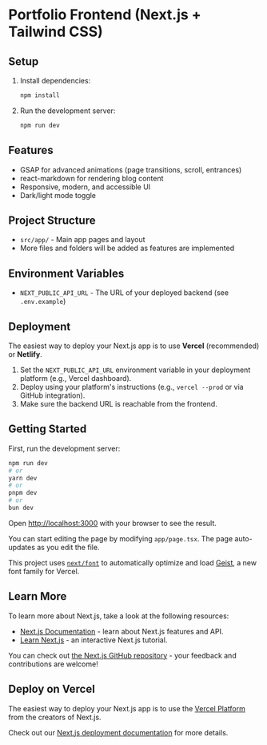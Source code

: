 # Portfolio Frontend (Next.js + Tailwind CSS)

## Setup

1. Install dependencies:
   ```bash
   npm install
   ```

2. Run the development server:
   ```bash
   npm run dev
   ```

## Features
- GSAP for advanced animations (page transitions, scroll, entrances)
- react-markdown for rendering blog content
- Responsive, modern, and accessible UI
- Dark/light mode toggle

## Project Structure
- `src/app/` - Main app pages and layout
- More files and folders will be added as features are implemented

## Environment Variables
- `NEXT_PUBLIC_API_URL` - The URL of your deployed backend (see `.env.example`)

## Deployment

The easiest way to deploy your Next.js app is to use **Vercel** (recommended) or **Netlify**.

1. Set the `NEXT_PUBLIC_API_URL` environment variable in your deployment platform (e.g., Vercel dashboard).
2. Deploy using your platform's instructions (e.g., `vercel --prod` or via GitHub integration).
3. Make sure the backend URL is reachable from the frontend.

## Getting Started

First, run the development server:

```bash
npm run dev
# or
yarn dev
# or
pnpm dev
# or
bun dev
```

Open [http://localhost:3000](http://localhost:3000) with your browser to see the result.

You can start editing the page by modifying `app/page.tsx`. The page auto-updates as you edit the file.

This project uses [`next/font`](https://nextjs.org/docs/app/building-your-application/optimizing/fonts) to automatically optimize and load [Geist](https://vercel.com/font), a new font family for Vercel.

## Learn More

To learn more about Next.js, take a look at the following resources:

- [Next.js Documentation](https://nextjs.org/docs) - learn about Next.js features and API.
- [Learn Next.js](https://nextjs.org/learn) - an interactive Next.js tutorial.

You can check out [the Next.js GitHub repository](https://github.com/vercel/next.js) - your feedback and contributions are welcome!

## Deploy on Vercel

The easiest way to deploy your Next.js app is to use the [Vercel Platform](https://vercel.com/new?utm_medium=default-template&filter=next.js&utm_source=create-next-app&utm_campaign=create-next-app-readme) from the creators of Next.js.

Check out our [Next.js deployment documentation](https://nextjs.org/docs/app/building-your-application/deploying) for more details.
